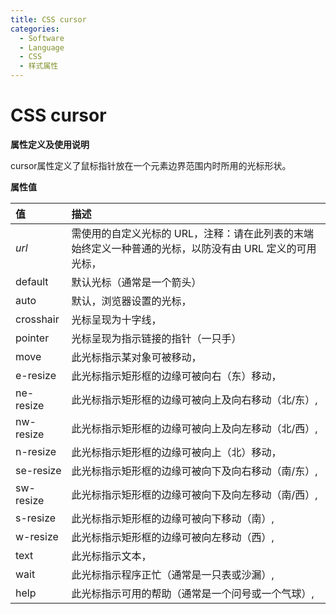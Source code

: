 ```yaml
---
title: CSS cursor
categories:
  - Software
  - Language
  - CSS
  - 样式属性
---
```

# CSS cursor

**属性定义及使用说明**

cursor属性定义了鼠标指针放在一个元素边界范围内时所用的光标形状。

**属性值**

| 值        | 描述                                                         |
| :-------- | :----------------------------------------------------------- |
| *url*     | 需使用的自定义光标的 URL，注释：请在此列表的末端始终定义一种普通的光标，以防没有由 URL 定义的可用光标， |
| default   | 默认光标（通常是一个箭头）                                   |
| auto      | 默认，浏览器设置的光标，                                     |
| crosshair | 光标呈现为十字线，                                           |
| pointer   | 光标呈现为指示链接的指针（一只手）                           |
| move      | 此光标指示某对象可被移动，                                   |
| e-resize  | 此光标指示矩形框的边缘可被向右（东）移动，                   |
| ne-resize | 此光标指示矩形框的边缘可被向上及向右移动（北/东）,          |
| nw-resize | 此光标指示矩形框的边缘可被向上及向左移动（北/西）,          |
| n-resize  | 此光标指示矩形框的边缘可被向上（北）移动，                   |
| se-resize | 此光标指示矩形框的边缘可被向下及向右移动（南/东）,          |
| sw-resize | 此光标指示矩形框的边缘可被向下及向左移动（南/西）,          |
| s-resize  | 此光标指示矩形框的边缘可被向下移动（南）,                   |
| w-resize  | 此光标指示矩形框的边缘可被向左移动（西）,                   |
| text      | 此光标指示文本，                                             |
| wait      | 此光标指示程序正忙（通常是一只表或沙漏）,                   |
| help      | 此光标指示可用的帮助（通常是一个问号或一个气球）,           |
